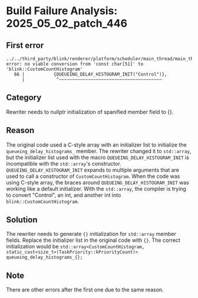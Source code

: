 # Build Failure Analysis: 2025_05_02_patch_446

## First error

```
../../third_party/blink/renderer/platform/scheduler/main_thread/main_thread_metrics_helper.cc:66:12: error: no viable conversion from 'const char[51]' to 'blink::CustomCountHistogram'
   66 |           {QUEUEING_DELAY_HISTOGRAM_INIT("Control")},
      |            ^~~~~~~~~~~~~~~~~~~~~~~~~~~~~~~~~~~~~~~~
```

## Category
Rewriter needs to nullptr initialization of spanified member field to {}.

## Reason
The original code used a C-style array with an initializer list to initialize the `queueing_delay_histograms_` member. The rewriter changed it to `std::array`, but the initializer list used with the macro `QUEUEING_DELAY_HISTOGRAM_INIT` is incompatible with the `std::array`'s constructor. `QUEUEING_DELAY_HISTOGRAM_INIT` expands to multiple arguments that are used to call a constructor of `CustomCountHistogram`. When the code was using C-style array, the braces around `QUEUEING_DELAY_HISTOGRAM_INIT` was working like a default initializer. With the `std::array`, the compiler is trying to convert "Control", an int, and another int into `blink::CustomCountHistogram`.

## Solution
The rewriter needs to generate `{}` initialization for `std::array` member fields. Replace the initializer list in the original code with `{}`.
The correct initialization would be `std::array<CustomCountHistogram, static_cast<size_t>(TaskPriority::kPriorityCount)> queueing_delay_histograms_{};`

## Note
There are other errors after the first one due to the same reason.